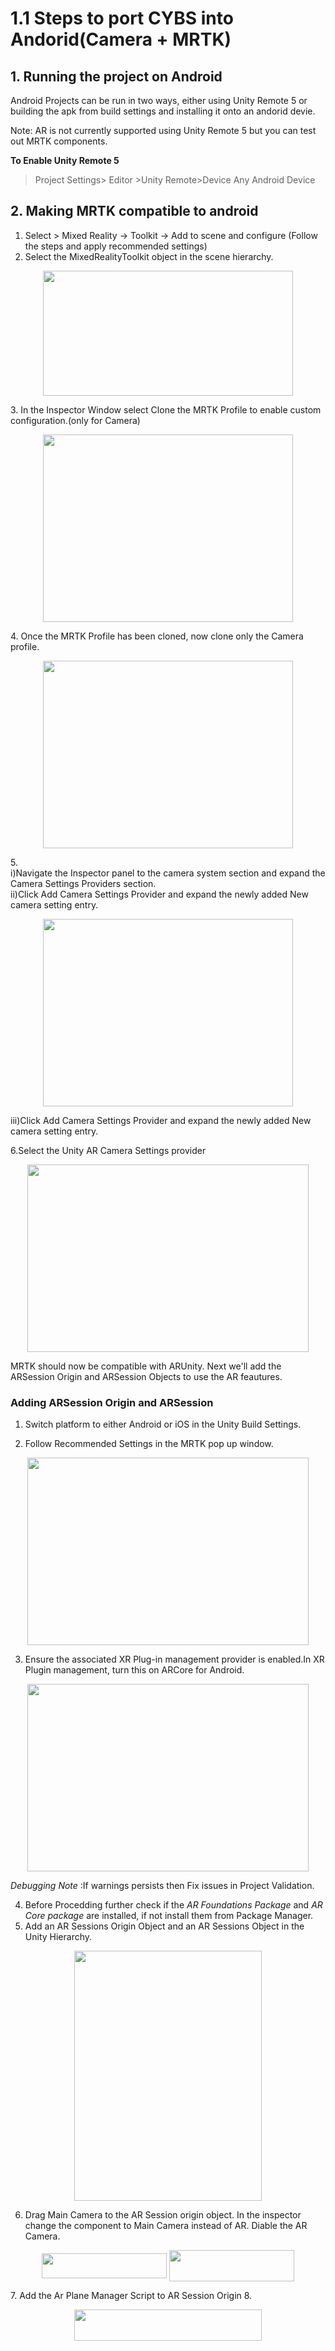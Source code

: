 
# 1.1 Steps to port CYBS into Andorid(Camera + MRTK)


## 1. Running the project on Android 

Android Projects can be run in two ways, either using Unity Remote 5 or building the apk from build settings and installing it onto an andorid devie.

Note: AR is not currently supported using Unity Remote 5 but you can test out MRTK components.

 **To Enable Unity Remote 5**
> Project Settings> Editor >Unity Remote>Device Any Android Device

## 2. Making MRTK compatible to android

1. Select > Mixed Reality -> Toolkit -> Add to scene and configure (Follow the steps and apply recommended settings)
2. Select the MixedRealityToolkit object in the scene hierarchy.</br> 
<p align="center">
<picture>
  <img align="center"  src="./Android_Documentation/Images/Step_1.png" width= "400" height="200">
</picture>
</p>
3.  In the Inspector Window select Clone the MRTK Profile to enable custom configuration.(only for Camera)
<p align="center">
<picture>
  <img align="center"  src="./Android_Documentation/Images/pic_2.png" width= "400" height="300">
</picture>
</p>
4. Once the MRTK Profile has been cloned, now clone only the Camera profile. 
<p align="center">
<picture>
  <img align="center"  src="./Android_Documentation/Images/pic3.png" width= "400" height="300">
</picture>
</p>
5. </br>i)Navigate the Inspector panel to the camera system section and expand the Camera Settings Providers section.
</br>
ii)Click Add Camera Settings Provider and expand the newly added New camera setting entry.
<p align="center">
<picture>
  <img align="center"  src="./Android_Documentation/Images/pic4.png" width= "400" height="300">
</picture>
</p>
iii)Click Add Camera Settings Provider and expand the newly added New camera setting entry.

6.Select the Unity AR Camera Settings provider
<p align="center">
<picture>
  <img align="center"  src="./Android_Documentation/Images/pic5.png" width= "450" height="300">
</picture>
</p>

MRTK should now be compatible with ARUnity. Next we'll add the ARSession Origin and ARSession Objects to use the AR feautures. 

### Adding ARSession Origin and ARSession 

1. Switch platform to either Android or iOS in the Unity Build Settings.


2. Follow Recommended Settings in the MRTK pop up window.
<p align="center">
<picture>
  <img align="center"  src="./Android_Documentation/Images/pic6.png" width= "450" height="300">
</picture>
</p>



3. Ensure the associated XR Plug-in management provider is enabled.In XR Plugin management, turn this on ARCore for Android.
<p align="center">
<picture>
  <img align="center"  src="./Android_Documentation/Images/pic_7.png" width= "450" height="300">
</picture>
</p>

 *Debugging Note* :If warnings persists then Fix issues in Project Validation. 


4. Before Procedding further check if  the *AR Foundations Package* and *AR Core package* are installed, if not install them from Package Manager. 
5. Add an AR Sessions Origin Object and an AR Sessions Object in the Unity Hierarchy. 



<p align="center">
<picture>
  <img align="center"  src="./Android_Documentation/Images/ARSO.png" width= "300" height="400">
</picture>
</p>

6. Drag Main Camera to the AR Session origin object. In the inspector change the component to Main Camera instead of AR. Diable the AR Camera. 
<p align="center">
<picture>
 <img align="center"  src="./Android_Documentation/Images/image10.png" width= "200" height="40">
  </PICTURE>
  <picture>
  <img align="center"  src="./Android_Documentation/Images/AR_Camera.png" width= "200" height="50">

  
  
</picture>
</p>
7. Add the Ar Plane Manager Script to AR Session Origin
8. <p align="center">
<picture>
  <img align="center"  src="./Android_Documentation/Images/ARPlane_Manager.png" width= "300" height="50">
</picture>
</p>
